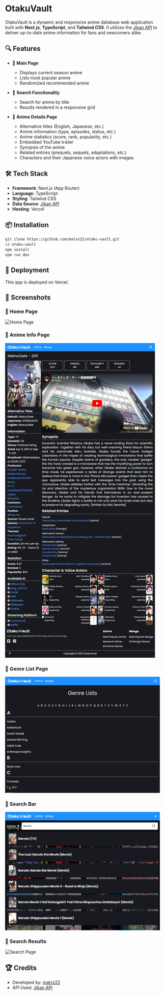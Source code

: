 # OtakuVault

OtakuVault is a dynamic and responsive anime database web application built with **Next.js**, **TypeScript**, and **Tailwind CSS**. It utilizes the [Jikan API](https://jikan.moe) to deliver up-to-date anime information for fans and newcomers alike.

## 🔍 Features

- 🌟 **Main Page**

  - Displays current season anime
  - Lists most popular anime
  - Randomized recommended anime

- 🔎 **Search Functionality**

  - Search for anime by title
  - Results rendered in a responsive grid

- 📄 **Anime Details Page**
  - Alternative titles (English, Japanese, etc.)
  - Anime information (type, episodes, status, etc.)
  - Anime statistics (score, rank, popularity, etc.)
  - Embedded YouTube trailer
  - Synopsis of the anime
  - Related entries (prequels, sequels, adaptations, etc.)
  - Characters and their Japanese voice actors with images

## 🛠️ Tech Stack

- **Framework**: Next.js (App Router)
- **Language**: TypeScript
- **Styling**: Tailwind CSS
- **Data Source**: [Jikan API](https://jikan.moe)
- **Hosting**: Vercel

## 📦 Installation

```bash
git clone https://github.com/malvz22/otaku-vault.git
cd otaku-vault
npm install
npm run dev
```

## 🚀 Deployment

This app is deployed on Vercel.

## 📸 Screenshots

### 🔹 Home Page

![Home Page](public/screenshots/home-page.png)

### 🔹 Anime Info Page

![Anime Detail Page](public/screenshots/anime-info.png)

### 🔹 Genre List Page

![Genre List Page](public/screenshots/genre-list.png)

### 🔹 Search Bar

![Search Bar](public/screenshots/search-bar.png)

### 🔹 Search Results

![Search Page](public/screenshots/search-results.png)

## 🏆 Credits

- Developed by: [malvz22](https://github.com/malvz22)
- API Used: [Jikan API](https://jikan.moe)
